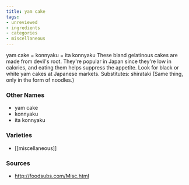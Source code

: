 ```yaml
---
title: yam cake
tags:
- unreviewed
- ingredients
- categories
- miscellaneous
---
```

yam cake = konnyaku = ita konnyaku These bland gelatinous cakes are made from devil's root. They're popular in Japan since they're low in calories, and eating them helps suppress the appetite. Look for black or white yam cakes at Japanese markets. Substitutes: shirataki (Same thing, only in the form of noodles.)

### Other Names

* yam cake
* konnyaku
* ita konnyaku

### Varieties

* [[miscellaneous]]

### Sources
* http://foodsubs.com/Misc.html
